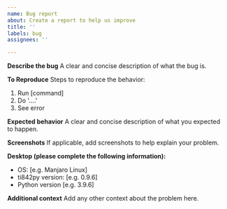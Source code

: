 ```yaml
---
name: Bug report
about: Create a report to help us improve
title: ''
labels: bug
assignees: ''

---
```


**Describe the bug**
A clear and concise description of what the bug is.

**To Reproduce**
Steps to reproduce the behavior:
1. Run [command]
2. Do '....'
3. See error

**Expected behavior**
A clear and concise description of what you expected to happen.

**Screenshots**
If applicable, add screenshots to help explain your problem.

<!-- Find the ti842py version by running `ti842py --version` in a terminal -->
**Desktop (please complete the following information):**
 - OS: [e.g. Manjaro Linux]
 - ti842py version: [e.g. 0.9.6]
 - Python version [e.g. 3.9.6]

**Additional context**
Add any other context about the problem here.

